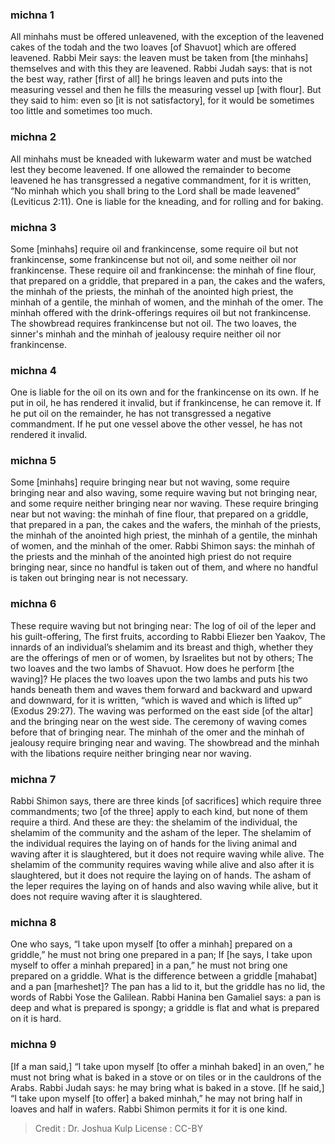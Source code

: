 
### michna 1
All minhahs must be offered unleavened, with the exception of the leavened cakes of the todah and the two loaves [of Shavuot] which are offered leavened. Rabbi Meir says: the leaven must be taken from [the minhahs] themselves and with this they are leavened. Rabbi Judah says: that is not the best way, rather [first of all] he brings leaven and puts into the measuring vessel and then he fills the measuring vessel up [with flour]. But they said to him: even so [it is not satisfactory], for it would be sometimes too little and sometimes too much.

### michna 2
All minhahs must be kneaded with lukewarm water and must be watched lest they become leavened. If one allowed the remainder to become leavened he has transgressed a negative commandment, for it is written, “No minhah which you shall bring to the Lord shall be made leavened” (Leviticus 2:11). One is liable for the kneading, and for rolling and for baking.

### michna 3
Some [minhahs] require oil and frankincense, some require oil but not frankincense, some frankincense but not oil, and some neither oil nor frankincense. These require oil and frankincense: the minhah of fine flour, that prepared on a griddle, that prepared in a pan, the cakes and the wafers, the minhah of the priests, the minhah of the anointed high priest, the minhah of a gentile, the minhah of women, and the minhah of the omer. The minhah offered with the drink-offerings requires oil but not frankincense. The showbread requires frankincense but not oil. The two loaves, the sinner's minhah and the minhah of jealousy require neither oil nor frankincense.

### michna 4
One is liable for the oil on its own and for the frankincense on its own. If he put in oil, he has rendered it invalid, but if frankincense, he can remove it. If he put oil on the remainder, he has not transgressed a negative commandment. If he put one vessel above the other vessel, he has not rendered it invalid.

### michna 5
Some [minhahs] require bringing near but not waving, some require bringing near and also waving, some require waving but not bringing near, and some require neither bringing near nor waving. These require bringing near but not waving: the minhah of fine flour, that prepared on a griddle, that prepared in a pan, the cakes and the wafers, the minhah of the priests, the minhah of the anointed high priest, the minhah of a gentile, the minhah of women, and the minhah of the omer. Rabbi Shimon says: the minhah of the priests and the minhah of the anointed high priest do not require bringing near, since no handful is taken out of them, and where no handful is taken out bringing near is not necessary.

### michna 6
These require waving but not bringing near: The log of oil of the leper and his guilt-offering, The first fruits, according to Rabbi Eliezer ben Yaakov, The innards of an individual’s shelamim and its breast and thigh, whether they are the offerings of men or of women, by Israelites but not by others; The two loaves and the two lambs of Shavuot. How does he perform [the waving]? He places the two loaves upon the two lambs and puts his two hands beneath them and waves them forward and backward and upward and downward, for it is written, “which is waved and which is lifted up” (Exodus 29:27). The waving was performed on the east side [of the altar] and the bringing near on the west side. The ceremony of waving comes before that of bringing near. The minhah of the omer and the minhah of jealousy require bringing near and waving. The showbread and the minhah with the libations require neither bringing near nor waving.

### michna 7
Rabbi Shimon says, there are three kinds [of sacrifices] which require three commandments; two [of the three] apply to each kind, but none of them require a third. And these are they: the shelamim of the individual, the shelamim of the community   and the asham of the leper. The shelamim of the individual requires the laying on of hands for the living animal and waving after it is slaughtered, but it does not require waving while alive. The shelamim of the community requires waving while alive and also after it is slaughtered, but it does not require the laying on of hands. The asham of the leper requires the laying on of hands and also waving while alive, but it does not require waving after it is slaughtered.

### michna 8
One who says, “I take upon myself [to offer a minhah] prepared on a griddle,” he must not bring one prepared in a pan; If [he says, I take upon myself to offer a minhah prepared] in a pan,” he must not bring one prepared on a griddle. What is the difference between a griddle [mahabat] and a pan [marheshet]?  The pan has a lid to it, but the griddle has no lid, the words of Rabbi Yose the Galilean. Rabbi Hanina ben Gamaliel says: a pan is deep and what is prepared is spongy; a griddle is flat and what is prepared on it is hard.

### michna 9
[If a man said,] “I take upon myself [to offer a minhah baked] in an oven,” he must not bring what is baked in a stove or on tiles or in the cauldrons of the Arabs. Rabbi Judah says: he may bring what is baked in a stove. [If he said,] “I take upon myself [to offer] a baked minhah,” he may not bring half in loaves and half in wafers. Rabbi Shimon permits it for it is one kind.

>Credit : Dr. Joshua Kulp
>License : CC-BY
